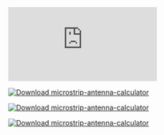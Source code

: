[![Download microstrip-antenna-calculator](https://sourceforge.net/sflogo.php?type=16&group_id=3553049)](https://sourceforge.net/p/microstrip-antenna-calculator/)

[![Download microstrip-antenna-calculator](https://a.fsdn.com/con/app/sf-download-button)](https://sourceforge.net/projects/microstrip-antenna-calculator/files/latest/download)

[![Download microstrip-antenna-calculator](https://img.shields.io/sourceforge/dm/microstrip-antenna-calculator.svg)](https://sourceforge.net/projects/microstrip-antenna-calculator/files/latest/download)

[![Download microstrip-antenna-calculator](https://img.shields.io/sourceforge/dt/microstrip-antenna-calculator.svg)](https://sourceforge.net/projects/microstrip-antenna-calculator/files/latest/download)

